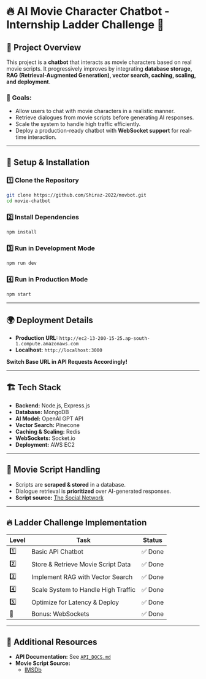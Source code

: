 # 🔥 AI Movie Character Chatbot - Internship Ladder Challenge 🚀

## 📌 Project Overview

This project is a **chatbot** that interacts as movie characters based on real movie scripts. It progressively improves by integrating **database storage, RAG (Retrieval-Augmented Generation), vector search, caching, scaling, and deployment**.

### 🎯 **Goals:**

- Allow users to chat with movie characters in a realistic manner.
- Retrieve dialogues from movie scripts before generating AI responses.
- Scale the system to handle high traffic efficiently.
- Deploy a production-ready chatbot with **WebSocket support** for real-time interaction.

---

## 🚀 **Setup & Installation**

### 1️⃣ **Clone the Repository**

```bash
git clone https://github.com/Shiraz-2022/movbot.git
cd movie-chatbot
```

### 2️⃣ **Install Dependencies**

```bash
npm install
```

### 3️⃣ **Run in Development Mode**

```bash
npm run dev
```

### 4️⃣ **Run in Production Mode**

```bash
npm start
```

---

## 🌍 **Deployment Details**

- **Production URL:** `http://ec2-13-200-15-25.ap-south-1.compute.amazonaws.com`
- **Localhost:** `http://localhost:3000`

**Switch Base URL in API Requests Accordingly!**

---

## 🏗️ **Tech Stack**

- **Backend:** Node.js, Express.js
- **Database:** MongoDB
- **AI Model:** OpenAI GPT API
- **Vector Search:** Pinecone
- **Caching & Scaling:** Redis
- **WebSockets:** Socket.io
- **Deployment:** AWS EC2

---

## 📜 **Movie Script Handling**

- Scripts are **scraped & stored** in a database.
- Dialogue retrieval is **prioritized** over AI-generated responses.
- **Script source:** [The Social Network](https://imsdb.com/scripts/Social-Network,-The.html)

---

## 🔥 **Ladder Challenge Implementation**

| Level | Task                                | Status  |
| ----- | ----------------------------------- | ------- |
| 1️⃣    | Basic API Chatbot                   | ✅ Done |
| 2️⃣    | Store & Retrieve Movie Script Data  | ✅ Done |
| 3️⃣    | Implement RAG with Vector Search    | ✅ Done |
| 4️⃣    | Scale System to Handle High Traffic | ✅ Done |
| 5️⃣    | Optimize for Latency & Deploy       | ✅ Done |
| 🎁    | Bonus: WebSockets                   | ✅ Done |

---

## 🔗 **Additional Resources**

- **API Documentation:** See [`API_DOCS.md`](./API_DOCS.md)
- **Movie Script Source:**
  - [IMSDb](https://www.imsdb.com/)
